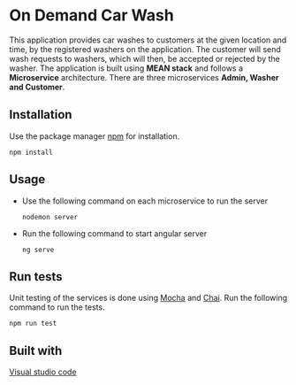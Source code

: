 # On Demand Car Wash
This application provides car washes to customers at the given location and time, by the registered washers on the application. The customer will send wash 
requests to washers, which will then, be accepted or rejected by the washer.
The application is built using **MEAN stack** and follows a 
**Microservice** architecture. There are three microservices **Admin, Washer and Customer**.


## Installation

Use the package manager [npm](https://nodejs.org/en/download/) for installation.

```
npm install 
```
 
## Usage

- Use the following command on each microservice to run the server

  ```
  nodemon server
  ```

- Run the following command to start angular server 

  ```
  ng serve
  ```
## Run tests

Unit testing of the services is done using [Mocha](https://mochajs.org/) and [Chai](https://www.chaijs.com/).
Run the following command to run the tests.

```
npm run test
```

  
## Built with 

[Visual studio code](https://code.visualstudio.com/)
